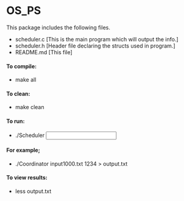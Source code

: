 # OS_PS

This package includes the following files.

- scheduler.c [This is the main program which will output the info.]
- scheduler.h [Header file declaring the structs used in program.]
- README.md [This file]

#### To compile:
- make all

#### To clean:
- make clean

#### To run:
- ./Scheduler <input file> <random seed>

#### For example;
- ./Coordinator input1000.txt 1234 > output.txt

#### To view results: 
- less output.txt
